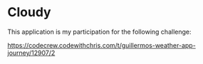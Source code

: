 # Cloudy
This application is my participation for the following challenge:

https://codecrew.codewithchris.com/t/guillermos-weather-app-journey/12907/2
